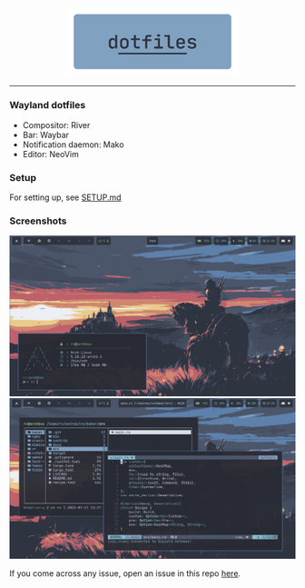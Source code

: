 <p align=center>
  <img src="./.assets/dotfiles.png" alt=dotfiles width=60%>
</p>
<hr />

### Wayland dotfiles

-   Compositor: River
-   Bar: Waybar
-   Notification daemon: Mako
-   Editor: NeoVim

### Setup

For setting up, see [SETUP.md](./.assets/SETUP.md)

### Screenshots

![Alt](./.assets/screenshots/2.png)
![Alt](./.assets/screenshots/1.png)

If you come across any issue, open an issue in this repo [here](https://github.com/rv178/.dotfiles/issues/new).
